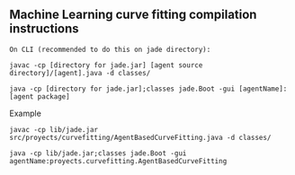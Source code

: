 ## Machine Learning curve fitting compilation instructions
```
On CLI (recommended to do this on jade directory):

javac -cp [directory for jade.jar] [agent source directory]/[agent].java -d classes/

java -cp [directory for jade.jar];classes jade.Boot -gui [agentName]:[agent package]
```

Example
```
javac -cp lib/jade.jar src/proyects/curvefitting/AgentBasedCurveFitting.java -d classes/

java -cp lib/jade.jar;classes jade.Boot -gui agentName:proyects.curvefitting.AgentBasedCurveFitting

```

